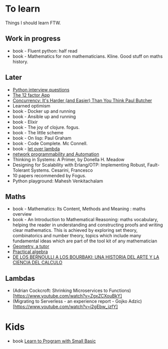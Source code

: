 # To learn

Things I should learn FTW.

## Work in progress
* book - Fluent python: half read
* book - Mathematics for non mathematicians. Kline. Good stuff on maths history.

## Later
* [Python interview questions](https://github.com/MaximAbramchuck/awesome-interviews#python)
* [The 12 factor App](http://12factor.net/)
* [Concurrency: It's Harder (and Easier) Than You Think  Paul Butcher](http://www.ustream.tv/recorded/61447706)
* Learned optimism
* book - Docker up and running 
* book - Ansible up and running
* book - Elixir
* book - The joy of clojure. fogus.
* book - The little scheme 
* book - On lisp: Paul Graham
* book - Code Complete. Mc Connell.
* book - [let over lambda](http://www.amazon.es/Let-Over-Lambda-Doug-Hoyte/dp/1435712757/ref=pd_rhf_gw_s_cp_2?ie=UTF8&dpID=41rpu2m9vkL&dpSrc=sims&preST=_SL500_SR90%2C135_&refRID=02YB6CET48VM5A7Q1X2Z)
* [network programmability and Automation](http://shop.oreilly.com/product/0636920042082.do?code=DEAL&imm_mid=0df6a8&cmp=em-webops-books-videos-product-dod_network_programmability_and_automation_deal)
* Thinking in Systems: A Primer, by Donella H. Meadow
*  Designing for Scalability with Erlang/OTP: Implementing Robust, Fault-Tolerant Systems. Cesarini, Francesco  
* 10 papers recommended by Fogus. 
* Python playground: Mahesh Venkitachalam

## Maths
* book - Mathematics: Its Content, Methods and Meaning : maths overview
* book - An Introduction to Mathematical Reasoning: maths vocabulary, helping the reader in understanding and constructing proofs and writing clear mathematics. This is achieved by exploring set theory, combinatorics and number theory, topics which include many fundamental ideas which are part of the tool kit of any mathematician
* [Geometry, a tutor](http://www.amazon.es/Tutor-Books-Geometry-Jo-Greig/dp/0978639030/ref=sr_1_1?ie=UTF8&qid=1452982295&sr=8-1&keywords=geometry+tutor+in+books&tag=sella-21)
* [Practical algebra](http://www.amazon.es/Practical-Algebra-Self-teaching-Guides-Peter/dp/0471530123/ref=sr_1_cc_1?s=aps&ie=UTF8&qid=1452982746&sr=1-1-catcorr&keywords=practical+algebra+teaching)
* [DE LOS BERNOULLI A LOS BOURBAKI: UNA HISTORIA DEL ARTE Y LA CIENCIA DEL CALCULO](http://www.casadellibro.com/libro-de-los-bernoulli-a-los-bourbaki-una-historia-del-arte-y-la-cienc-ia-del-calculo/9788495599704/953195)

## Lambdas
* (Adrian Cockcroft: Shrinking Microservices to Functions)[https://www.youtube.com/watch?v=ZgxZCXouBkY]
* (Migrating to Serverless - an experience report - Gojko Adzic)[https://www.youtube.com/watch?v=i2gEbw_jzfY]

# Kids
* book [Learn to Program with Small Basic](https://www.nostarch.com/smallbasic)
